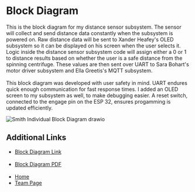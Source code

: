# Block Diagram

This is the block diagram for my distance sensor subsystem. The sensor will collect and send distance data constantly when the subsystem is powered on. Raw distance data will be sent to Xander Heafey's OLED subsystem so it can be displayed on his screen when the user selects it. Logic inside the distance sensor subsystem code will assign either a 0 or 1 to distance results based on whether the user is a safe distance from the spinning centrifuge. These values are then sent over UART to Sara Bohart's motor driver subsystem and Ella Greetis's MQTT subsystem.
<br>
<br>
This block diagram was developed with user safety in mind. UART endures quick enough communication for fast response times. I added an OLED screen to my subsystem as well, to make debugging easier. A reset switch, connected to the engage pin on the ESP 32, ensures progamming is updated efficiently.
<br>

![Smith Individual Block Diagram drawio](https://github.com/user-attachments/assets/62a99dc5-8048-45bb-b4ae-7a00291f79a5)


<h2>Additional Links</h2>
<ul>
    <li><a href="https://drive.google.com/file/d/1-fcG4vHEsaQ0qRLLkd0bO_16-h85Aeg2/view?usp=sharing">Block Diagram Link</a></li> <br>
    <li><a href="file:///C:/Users/Owner/Downloads/Smith%20Individual%20Block%20Diagram.drawio.pdf">Block Diagram PDF</a></li> <br>
    <li><a href="https://juliasmith141414.github.io/juliasmith-stemteresting/">Home</a></li>
    <li><a href="https://egr314-2025-s-301.github.io/main-page/">Team Page</a></li>
</ul>


